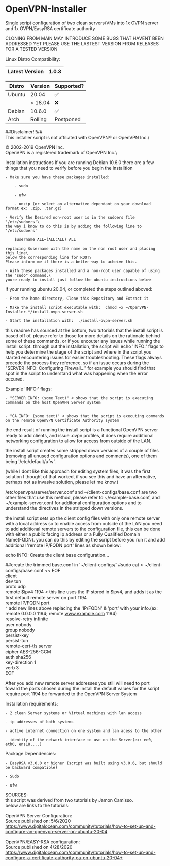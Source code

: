 # OpenVPN-Installer
Single script configuration of two clean servers/VMs into 1x OVPN server and 1x OVPN/EasyRSA certificate authority

CLONING FROM MAIN MAY INTRODUCE SOME BUGS THAT HAVENT BEEN ADDRESSED YET PLEASE USE THE LASTEST VERSION FROM RELEASES
FOR A TESTED VERSION

Linux Distro Compatibility:

| Latest Version | 1.0.3 |
| -------------- | ----- |

| Distro | Version |     Supported?     |
| ------ | ------- | ------------------ |
| Ubuntu |  20.04  | :white_check_mark: |
|        | < 18.04 | :x:                |
| Debian |  10.6.0 | :white_check_mark: |
|  Arch  | Rolling |      Postponed     |

##Disclaimer!!!##\
This installer script is not affiliated with OpenVPN® or OpenVPN Inc.\

© 2002-2019 OpenVPN Inc.\
OpenVPN is a registered trademark of OpenVPN  Inc.\

Installation instructions
If you are running Debian 10.6.0 there are a few things that you need to verify before you begin the installtion

    - Make sure you have these packages installed:

        - sudo
    
        - ufw
    
        - unzip (or select an alternative dependant on your download format ex: .zip, .tar.gz)
    
    - Verify the Desired non-root user is in the sudoers file '/etc/sudoers'\
    the way i know to do this is by adding the following line to '/etc/sudoers'
    
        $username ALL=(ALL:ALL) ALL
      
    replacing $username with the name on the non root user and placing this line\
    below the corresponding line for ROOT\
    Please inform me if there is a better way to acheive this.
  
    - With these packages installed and a non-root user capable of using the "sudo" command,\
    youre ready to install just follow the ubuntu instructions below

If your running ubuntu 20.04, or completed the steps outlined aboved:

    - From the home directory, Clone this Repository and Extract it
  
    - Make the install script executable with:  chmod +x ~/OpenVPN-Installer-*/install-ovpn-server.sh
  
    - Start the installation with:  ./install-ovpn-server.sh
 
this readme has sourced at the bottom, two tutorials that the install script is based off of, please refer to those
for more details on the rationale behind some of these commands, or if you encouter any issues while running the 
install script. through out the installation, the script will echo 'INFO:' flags to help you determine the stage of 
the script and where in the script you started encountering issues for easier troubleshooting. These flags always
precede the process they reference. so if an issue occurs during the "SERVER INFO: Configuring Firewall..." for
example you should find that spot in the script to understand what was happening when the error occured.

Example 'INFO:' flags:

    - "SERVER INFO: (some Text)" < shows that the script is executing commands on the host OpenVPN Server system
    
    
    - "CA INFO: (some text)" < shows that the script is executing commands on the remote OpenVPN Certificate Authority system
   
the end result of running the install script is a functional OpenVPN server ready to add clients, and issue .ovpn profiles,
it does require additional networking configuration to allow for access from outside of the LAN.

the install script creates some stripped down versions of a couple of files (removing all unused configuration options and 
comments), one of them being '/etc/default/ufw'.

(while I dont like this approach for editing system files, it was the first solution I thought of that worked,
if you see this and have an alternative, perhaps not as invasive solution, please let me know.)

/etc/openvpn/server/server.conf and ~/client-configs/base.conf are two other files that use this method, please refer
to ~/example-base.conf, and ~/example-server.conf for additonal configuration options and to understand the 
directives in the stripped down versions.

the install script sets up the client config files with only one remote server with a local address so to enable access from 
outside of the LAN you need to add additional remote servers to the configuration file, this can be done with either
a public facing ip address or a Fully Qualified Domain Name(FQDN). you can do this by editing the script before you
run it and add additional 'remote IP/FQDN port' lines as shown below:

echo INFO: Create the client base configuration...

##create the trimmed base.conf in '~/client-configs/'
#sudo cat > ~/client-configs/base.conf << EOF\
client\
dev tun\
proto udp\
remote $ipv4 1194 < this line uses the IP stored in $ipv4, and adds it as the first default remote server on port 1194\
remote IP/FQDN port\
^ add new lines above replacing the 'IP/FQDN' & 'port' with your info.(ex: remote 0.0.0.0 1194; remote www.example.com 1194)\
resolve-retry infinite\
user nobody\
group nobody\
persist-key\
persist-tun\
remote-cert-tls server\
cipher AES-256-GCM\
auth sha256\
key-direction 1\
verb 3\
EOF

After you add new remote server addresses you still will need to port foward the ports chosen during the install
the default values for the script require port 1194 be forwarded to the OpenVPN Server System

Installation requirements:

    - 2 clean Server systems or Virtual machines with lan access
    
    - ip addresses of both systems
    
    - active internet connection on one system and lan acess to the other
    
    - identity of the network interface to use on the Server(ex: en0, eth0, ens18,...)

Package Dependencies:

    - EasyRSA v3.0.0 or higher (script was built using v3.0.6, but should be backward compatible)
    
    - Sudo
    
    - ufw
  
SOURCES:\
this script was derived from two tutorials by Jamon Camisso.\
below are links to the tutorials:

OpenVPN Server Configuration:\
Source published on: 5/6/2020\
https://www.digitalocean.com/community/tutorials/how-to-set-up-and-configure-an-openvpn-server-on-ubuntu-20-04

OpenVPN/EASY-RSA configuration:\
Source published on 4/28/2020\
https://www.digitalocean.com/community/tutorials/how-to-set-up-and-configure-a-certificate-authority-ca-on-ubuntu-20-04+
